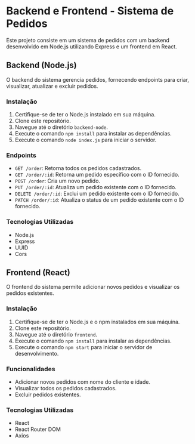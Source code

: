 # Backend e Frontend - Sistema de Pedidos

Este projeto consiste em um sistema de pedidos com um backend desenvolvido em Node.js utilizando Express e um frontend em React.

## Backend (Node.js)

O backend do sistema gerencia pedidos, fornecendo endpoints para criar, visualizar, atualizar e excluir pedidos.

### Instalação

1. Certifique-se de ter o Node.js instalado em sua máquina.
2. Clone este repositório.
3. Navegue até o diretório `backend-node`.
4. Execute o comando `npm install` para instalar as dependências.
5. Execute o comando `node index.js` para iniciar o servidor.

### Endpoints

- `GET /order`: Retorna todos os pedidos cadastrados.
- `GET /order/:id`: Retorna um pedido específico com o ID fornecido.
- `POST /order`: Cria um novo pedido.
- `PUT /order/:id`: Atualiza um pedido existente com o ID fornecido.
- `DELETE /order/:id`: Exclui um pedido existente com o ID fornecido.
- `PATCH /order/:id`: Atualiza o status de um pedido existente com o ID fornecido.

### Tecnologias Utilizadas

- Node.js
- Express
- UUID
- Cors

## Frontend (React)

O frontend do sistema permite adicionar novos pedidos e visualizar os pedidos existentes.

### Instalação

1. Certifique-se de ter o Node.js e o npm instalados em sua máquina.
2. Clone este repositório.
3. Navegue até o diretório `frontend`.
4. Execute o comando `npm install` para instalar as dependências.
5. Execute o comando `npm start` para iniciar o servidor de desenvolvimento.

### Funcionalidades

- Adicionar novos pedidos com nome do cliente e idade.
- Visualizar todos os pedidos cadastrados.
- Excluir pedidos existentes.

### Tecnologias Utilizadas

- React
- React Router DOM
- Axios
